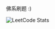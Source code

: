 佛系刷题 :)

![LeetCode Stats](https://leetcard.jacoblin.cool/wuuconix?theme=unicorn&font=Electrolize&ext=heatmap&site=cn)

